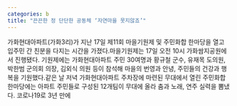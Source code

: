 ```yaml
---
categories: b
title: "끈끈한 정 단단한 공동체 ‘자연마을 못지않죠’"
---
```

가화현대아파트(가화3리)가 지난 17일 제11회 마을기원제 및 주민화합 한마당을 열고 입주민 간 친분을 다지는 시간을 가졌다.마을기원제는 17일 오전 10시 가화쌈지공원에서 진행됐다. 기원제에는 가화현대아파트 주민 30여명과 황규철 군수, 유재목 도의원, 박한범 군의회 의장, 김외식 의원 등이 참석해 마을의 번영과 안녕, 주민들의 건강과 행복을 기원했다.같은 날 저녁 가화현대아파트 주차장에 마련된 무대에서 열린 주민화합 한마당에는 아파트 주민들로 구성된 12개팀이 무대에 올라 춤과 노래, 연주 실력을 뽐냈다. 코로나19로 3년 만에